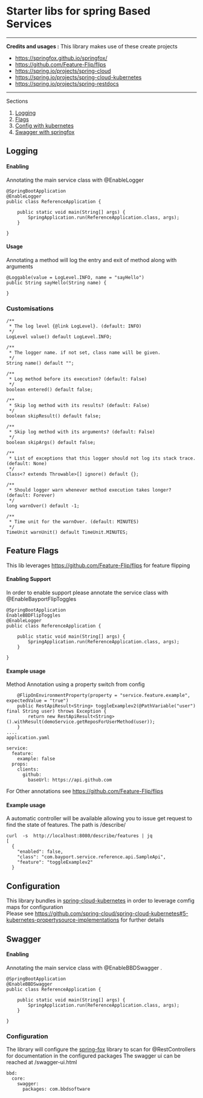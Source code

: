 
 # Starter libs for spring Based Services

---

**Credits and usages :**
This library makes use of these create projects
* https://springfox.github.io/springfox/
* https://github.com/Feature-Flip/flips
* https://spring.io/projects/spring-cloud
* https://spring.io/projects/spring-cloud-kubernetes
* https://spring.io/projects/spring-restdocs

---


Sections

1. [Logging](#logging)
2. [Flags](#feature-flags)
3. [Config with kubernetes](#configuration)
4. [Swagger with springfox ](#swagger)


## Logging

#### Enabling
Annotating the main service class with @EnableLogger
```
@SpringBootApplication
@EnableLogger
public class ReferenceApplication {
 
    public static void main(String[] args) {
        SpringApplication.run(ReferenceApplication.class, args);
    }
 
}
```
#### Usage

Annotating a method will log the entry and exit of method along with arguments
```
@Loggable(value = LogLevel.INFO, name = "sayHello")
public String sayHello(String name) {
 
}
```
### Customisations
```
/**
 * The log level {@link LogLevel}. (default: INFO)
 */
LogLevel value() default LogLevel.INFO;
 
/**
 * The logger name. if not set, class name will be given.
 */
String name() default "";
 
/**
 * Log method before its execution? (default: False)
 */
boolean entered() default false;
 
/**
 * Skip log method with its results? (default: False)
 */
boolean skipResult() default false;
 
/**
 * Skip log method with its arguments? (default: False)
 */
boolean skipArgs() default false;
 
/**
 * List of exceptions that this logger should not log its stack trace. (default: None)
 */
Class<? extends Throwable>[] ignore() default {};
 
/**
 * Should logger warn whenever method execution takes longer? (default: Forever)
 */
long warnOver() default -1;
 
/**
 * Time unit for the warnOver. (default: MINUTES)
 */
TimeUnit warnUnit() default TimeUnit.MINUTES;
```

## Feature Flags
This lib leverages https://github.com/Feature-Flip/flips for feature flipping

#### Enabling Support
In order to enable support please annotate the service class with  @EnableBayportFlipToggles

```
@SpringBootApplication
EnableBBDFlipToggles
@EnableLogger
public class ReferenceApplication {

    public static void main(String[] args) {
        SpringApplication.run(ReferenceApplication.class, args);
    }

}

```
#### Example usage  

Method Annotation using a property switch from config 

```
    @FlipOnEnvironmentProperty(property = "service.feature.example", expectedValue = "true")
    public RestApiResult<String> toggleExamplev2(@PathVariable("user") final String user) throws Exception {
        return new RestApiResult<String>().withResult(demoService.getReposForUserMethod(user));
    }
....
application.yaml

service:
  feature:
    example: false
  props:
    clients:
      github:
        baseUrl: https://api.github.com
```

For Other annotations see https://github.com/Feature-Flip/flips 

#### Example usage 

A automatic controller will be available allowing you to issue get request to find the state of features. The path is /describe/ 
```
curl  -s  http://localhost:8080/describe/features | jq
[
  {
    "enabled": false,
    "class": "com.bayport.service.reference.api.SampleApi",
    "feature": "toggleExamplev2"
  }
```

## Configuration

This library bundles in [spring-cloud-kubernetes](https://github.com/spring-cloud/spring-cloud-kubernetes) in order to leverage comfig maps for configuration  
Please see https://github.com/spring-cloud/spring-cloud-kubernetes#5-kubernetes-propertysource-implementations for further details

## Swagger

#### Enabling
Annotating the main service class with @EnableBBDSwagger . 
```
@SpringBootApplication
@EnableBBDSwagger
public class ReferenceApplication {
 
    public static void main(String[] args) {
        SpringApplication.run(ReferenceApplication.class, args);
    }
 
}
```

### Configuration
The library  will configure the [spring-fox](https://springfox.github.io/springfox/) library to scan for @RestControllers for documentation in the configured packages 
The swagger ui can be reached at /swagger-ui.html

```
bbd:
  core:
    swagger:
      packages: com.bbdsoftware
```
